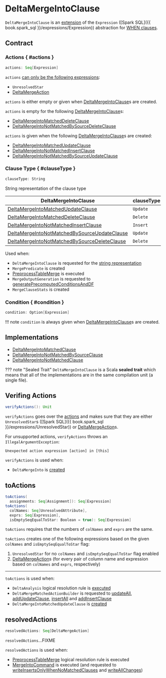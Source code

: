 # DeltaMergeIntoClause

`DeltaMergeIntoClause` is an [extension](#contract) of the `Expression` ([Spark SQL]({{ book.spark_sql }}/expressions/Expression)) abstraction for [WHEN clauses](#implementations).

## Contract

### Actions { #actions }

```scala
actions: Seq[Expression]
```

`actions` [can only be the following expressions](#verifyActions):

* `UnresolvedStar`
* [DeltaMergeAction](DeltaMergeAction.md)

`actions` is either empty or given when [DeltaMergeIntoClause](#implementations)s are created.

`actions` is empty for the following [DeltaMergeIntoClause](#implementations)s:

* [DeltaMergeIntoMatchedDeleteClause](DeltaMergeIntoMatchedDeleteClause.md)
* [DeltaMergeIntoNotMatchedBySourceDeleteClause](DeltaMergeIntoNotMatchedBySourceDeleteClause.md)

`actions` is given when the following [DeltaMergeIntoClause](#implementations)s are created:

* [DeltaMergeIntoMatchedUpdateClause](DeltaMergeIntoMatchedUpdateClause.md)
* [DeltaMergeIntoNotMatchedInsertClause](DeltaMergeIntoNotMatchedInsertClause.md)
* [DeltaMergeIntoNotMatchedBySourceUpdateClause](DeltaMergeIntoNotMatchedBySourceUpdateClause.md)

### Clause Type { #clauseType }

```scala
clauseType: String
```

String representation of the clause type

DeltaMergeIntoClause | clauseType
---------------------|-----------
[DeltaMergeIntoMatchedUpdateClause](DeltaMergeIntoMatchedUpdateClause.md) | `Update`
[DeltaMergeIntoMatchedDeleteClause](DeltaMergeIntoMatchedDeleteClause.md) | `Delete`
[DeltaMergeIntoNotMatchedInsertClause](DeltaMergeIntoNotMatchedInsertClause.md) | `Insert`
[DeltaMergeIntoNotMatchedBySourceUpdateClause](DeltaMergeIntoNotMatchedBySourceUpdateClause.md) | `Update`
[DeltaMergeIntoNotMatchedBySourceDeleteClause](DeltaMergeIntoNotMatchedBySourceDeleteClause.md) | `Delete`

Used when:

* `DeltaMergeIntoClause` is requested for the [string representation](#toString)
* `MergePredicate` is created
* [PreprocessTableMerge](../../PreprocessTableMerge.md) is executed
* `MergeOutputGeneration` is requested to [generatePrecomputedConditionsAndDF](MergeOutputGeneration.md#generatePrecomputedConditionsAndDF)
* `MergeClauseStats` is created

### Condition { #condition }

```scala
condition: Option[Expression]
```

!!! note
    `condition` is always given when [DeltaMergeIntoClause](#implementations)s are created.

## Implementations

* [DeltaMergeIntoMatchedClause](DeltaMergeIntoMatchedClause.md)
* [DeltaMergeIntoNotMatchedBySourceClause](DeltaMergeIntoNotMatchedBySourceClause.md)
* [DeltaMergeIntoNotMatchedClause](DeltaMergeIntoNotMatchedClause.md)

??? note "Sealed Trait"
    `DeltaMergeIntoClause` is a Scala **sealed trait** which means that all of the implementations are in the same compilation unit (a single file).

## <span id="verifyActions"> Verifing Actions

```scala
verifyActions(): Unit
```

`verifyActions` goes over the [actions](#actions) and makes sure that they are either `UnresolvedStar`s ([Spark SQL]({{ book.spark_sql }}/expressions/UnresolvedStar)) or [DeltaMergeAction](DeltaMergeAction.md)s.

For unsupported actions, `verifyActions` throws an `IllegalArgumentException`:

```text
Unexpected action expression [action] in [this]
```

`verifyActions` is used when:

* `DeltaMergeInto` is [created](DeltaMergeInto.md#creating-instance)

## <span id="toActions"> toActions

```scala
toActions(
  assignments: Seq[Assignment]): Seq[Expression]
toActions(
  colNames: Seq[UnresolvedAttribute],
  exprs: Seq[Expression],
  isEmptySeqEqualToStar: Boolean = true): Seq[Expression]
```

`toActions` requires that the numbers of `colNames` and `exprs` are the same.

`toActions` creates one of the following expressions based on the given `colNames` and `isEmptySeqEqualToStar` flag:

1. `UnresolvedStar` for no `colNames` and `isEmptySeqEqualToStar` flag enabled
1. [DeltaMergeAction](DeltaMergeAction.md)s (for every pair of column name and expression based on `colNames` and `exprs`, respectively)

---

`toActions` is used when:

* `DeltaAnalysis` logical resolution rule is [executed](../../DeltaAnalysis.md#apply)
* `DeltaMergeMatchedActionBuilder` is requested to [updateAll](DeltaMergeMatchedActionBuilder.md#updateAll), [addUpdateClause](DeltaMergeMatchedActionBuilder.md#addUpdateClause), [insertAll](DeltaMergeMatchedActionBuilder.md#insertAll) and [addInsertClause](DeltaMergeMatchedActionBuilder.md#addInsertClause)
* `DeltaMergeIntoMatchedUpdateClause` is [created](DeltaMergeIntoMatchedUpdateClause.md#creating-instance)

## <span id="resolvedActions"> resolvedActions

```scala
resolvedActions: Seq[DeltaMergeAction]
```

`resolvedActions`...FIXME

`resolvedActions` is used when:

* [PreprocessTableMerge](../../PreprocessTableMerge.md) logical resolution rule is executed
* [MergeIntoCommand](MergeIntoCommand.md) is executed (and requested to [writeInsertsOnlyWhenNoMatchedClauses](MergeIntoCommand.md#writeInsertsOnlyWhenNoMatchedClauses) and [writeAllChanges](MergeIntoCommand.md#writeAllChanges))
